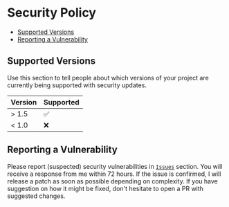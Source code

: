 # Security Policy

- [Supported Versions](#supported-versions)
- [Reporting a Vulnerability](#reporting-a-vulnerability)

## Supported Versions

Use this section to tell people about which versions of your project are
currently being supported with security updates.

| Version | Supported          |
| ------- | ------------------ |
| > 1.5   | :white_check_mark: |
| < 1.0   | :x:                |

## Reporting a Vulnerability

Please report (suspected) security vulnerabilities in [`Issues`](https://github.com/IgorSasovets/protractor-firefox-support/issues) section. 
You will receive a response from me within 72 hours. If the issue is confirmed, I will release a patch as soon
as possible depending on complexity. If you have suggestion on how it might be fixed, don't hesitate to open a PR with suggested changes.
